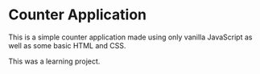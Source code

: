 # Counter Application

This is a simple counter application made using only vanilla JavaScript as well as some basic HTML and CSS.

This was a learning project.
